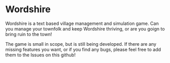 # Wordshire

Wordshire is a text based village management and simulation game.
Can you manage your townfolk and keep Wordshire thriving, or are you goign to bring ruin to the town!

The game is small in scope, but is still being developed.
If there are any missing features you want, or if you find any bugs, please feel free to add them to the Issues on this github!
